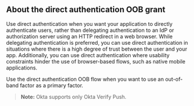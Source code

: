 ## About the direct authentication OOB grant

Use direct authentication when you want your application to directly authenticate users, rather than delegating authentication to an IdP or authorization server using an HTTP redirect in a web browser. While delegating authentication is preferred, you can use direct authentication in situations where there is a high degree of trust between the user and your app. Additionally, you can use direct authentication where usability constraints hinder the use of browser-based flows, such as native mobile applications.

Use the direct authentication OOB flow when you want to use an out-of-band factor as a primary factor.

>**Note:** Okta supports only Okta Verify Push.
